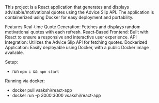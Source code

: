 This project is a React application that generates and displays advisable/motivational quotes using the Advice Slip API. The application is containerized using Docker for easy deployment and portability.

Features
Real-time Quote Generation: Fetches and displays random motivational quotes with each refresh.
React-Based Frontend: Built with React to ensure a responsive and interactive user experience.
API Integration: Utilizes the Advice Slip API for fetching quotes.
Dockerized Application: Easily deployable using Docker, with a public Docker image available.

Setup:
- run ```npm i && npm start```

Running via docker:
- docker pull vsakshi/react-app
- docker run -p 3000:3000 vsakshi/react-app

